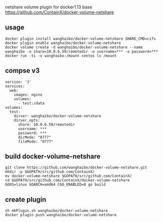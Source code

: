 netshare volume plugin for docker1.13 base https://github.com/ContainX/docker-volume-netshare

## usage
```
docker plugin install wanghaibo/docker-volume-netshare SHARE_CMD=cifs
docker plugin enable wanghaibo/docker-volume-netshare
docker volume create -d wanghaibo/docker-volume-netshare --name wanghaibo -o share=10.0.6.59/remotedir -o username=*** -o password=***
docker run -ti -v wanghaibo:/mount centos ls /mount
```

## compse v3
```
version: '3'
services:
  web:
    images: nginx
    volumes:
      - test:/data
volumes:
  test:
    dirver: wanghaibo/docker-volume-netshare
    dirver_opts:
      share: 10.0.6.59/remotedir
      username: ***
      password: ***
      dirMode: "0777"
      fileMode: "0777"
```

## build docker-volume-netshare
```
git clone https://github.com/wanghaibo/docker-volume-netshare.git
mkdir -p $GOPATH/src/github.com/ContainX/
mv docker-volume-netshare $GOPATH/src/github.com/ContainX/
cd $GOPATH/src/github.com/ContainX/docker-volume-netshare
GOOS=linux GOARCH=amd64 CGO_ENABLED=0 go build
```

## create plugin
```
sh mkPlugin.sh wanghaibo/docker-volume-netshare
docker plugin push wanghaibo/docker-volume-netshare

```

